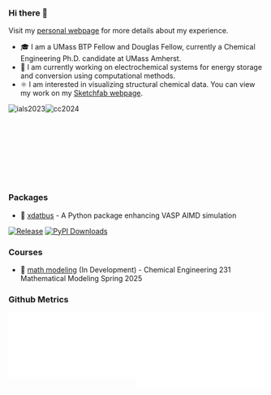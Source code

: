 ### Hi there 👋

Visit my [personal webpage](https://jcwang.org/) for more details about my experience.

- 🎓 I am a UMass BTP Fellow and Douglas Fellow, currently a Chemical Engineering Ph.D. candidate at UMass Amherst.
- 🔋 I am currently working on electrochemical systems for energy storage and conversion using computational methods.
- ⚛️ I am interested in visualizing structural chemical data. You can view my work on my [Sketchfab webpage](https://sketchfab.com/gur0bi).

<div style="display: flex; align-items: center;">
  <img height="150" alt="ials2023" src="https://jcwang.org/photo/ials2023.jpg">
  <img height="150" alt="cc2024" src="https://jcwang.org/photo/cc2024.png">
</div>

### Packages

- 🚌 [xdatbus](https://github.com/jcwang587/xdatbus) - A Python package enhancing VASP AIMD simulation

[![Release](https://img.shields.io/github/v/release/jcwang587/xdatbus)](https://github.com/jcwang587/xdatbus/releases)
[![PyPI Downloads](https://img.shields.io/pypi/dm/xdatbus?logo=pypi&logoColor=white&color=blue&label=PyPI)](https://pypi.org/project/xdatbus)

### Courses

- 📝 [math modeling](https://jcwang.org/math-modeling) (In Development) - Chemical Engineering 231 Mathematical Modeling Spring 2025

<!--
Here are some ideas to get you started:

- 🔭 I’m currently working on ...
- 🌱 I’m currently learning ...
- 👯 I’m looking to collaborate on ...
- 🤔 I’m looking for help with ...
- 💬 Ask me about ...
- 📫 How to reach me: ...
- 😄 Pronouns: ...
- ⚡ Fun fact: ...
-->

### Github Metrics

<div style="display: flex; align-items: flex-start;">
  <div style="display: inline-block;">
    <img width="390" alt="Metrics" src="/languages.svg" style="display: block;">
  </div>
  <div style="display: inline-block;">
    <img width="390" alt="Metrics" src="/base.svg" style="display: block;">
  </div>
</div>



